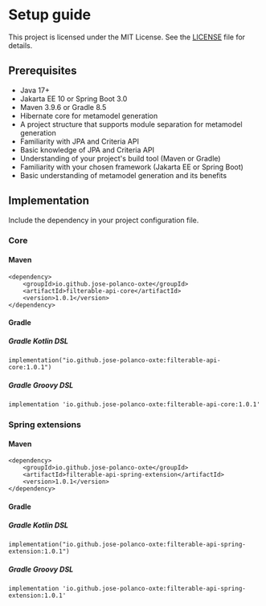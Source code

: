 # Setup guide

This project is licensed under the MIT License. See the [LICENSE](../LICENCE) file for details.

## Prerequisites

- Java 17+
- Jakarta EE 10 or Spring Boot 3.0
- Maven 3.9.6 or Gradle 8.5
- Hibernate core for metamodel generation
- A project structure that supports module separation for metamodel generation
- Familiarity with JPA and Criteria API
- Basic knowledge of JPA and Criteria API
- Understanding of your project's build tool (Maven or Gradle)
- Familiarity with your chosen framework (Jakarta EE or Spring Boot)
- Basic understanding of metamodel generation and its benefits

## Implementation

Include the dependency in your project configuration file.

### Core

#### Maven

```
<dependency>
    <groupId>io.github.jose-polanco-oxte</groupId>
    <artifactId>filterable-api-core</artifactId>
    <version>1.0.1</version>
</dependency>
```

#### Gradle

##### Gradle Kotlin DSL

```
implementation("io.github.jose-polanco-oxte:filterable-api-core:1.0.1")
```

##### Gradle Groovy DSL

```
implementation 'io.github.jose-polanco-oxte:filterable-api-core:1.0.1'
```

### Spring extensions

#### Maven

```
<dependency>
    <groupId>io.github.jose-polanco-oxte</groupId>
    <artifactId>filterable-api-spring-extension</artifactId>
    <version>1.0.1</version>
</dependency>
```

#### Gradle

##### Gradle Kotlin DSL

```
implementation("io.github.jose-polanco-oxte:filterable-api-spring-extension:1.0.1")
```

##### Gradle Groovy DSL

```
implementation 'io.github.jose-polanco-oxte:filterable-api-spring-extension:1.0.1'
```
